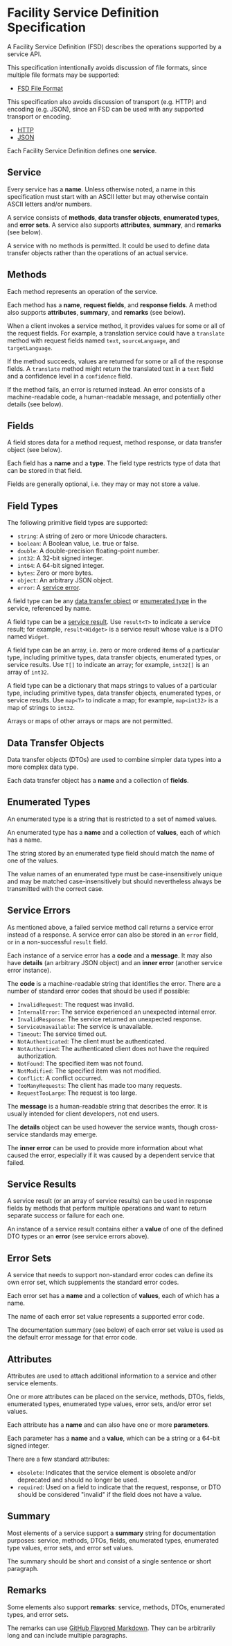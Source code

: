 # Facility Service Definition Specification

A Facility Service Definition (FSD) describes the operations supported by a service API.

This specification intentionally avoids discussion of file formats, since multiple file formats may be supported:
* [FSD File Format](FsdFile.md)

This specification also avoids discussion of transport (e.g. HTTP) and encoding (e.g. JSON), since an FSD can be used with any supported transport or encoding.
* [HTTP](Http.md)
* [JSON](Json.md)

Each Facility Service Definition defines one **service**.

## Service

Every service has a **name**. Unless otherwise noted, a name in this specification must start with an ASCII letter but may otherwise contain ASCII letters and/or numbers.

A service consists of **methods**, **data transfer objects**, **enumerated types**, and **error sets**. A service also supports **attributes**, **summary**, and **remarks** (see below).

A service with no methods is permitted. It could be used to define data transfer objects rather than the operations of an actual service.

## Methods

Each method represents an operation of the service.

Each method has a **name**, **request fields**, and **response fields**. A method also supports **attributes**, **summary**, and **remarks** (see below).

When a client invokes a service method, it provides values for some or all of the request fields. For example, a translation service could have a `translate` method with request fields named `text`, `sourceLanguage`, and `targetLanguage`.

If the method succeeds, values are returned for some or all of the response fields. A `translate` method might return the translated text in a `text` field and a confidence level in a `confidence` field.

If the method fails, an error is returned instead. An error consists of a machine-readable code, a human-readable message, and potentially other details (see below).

## Fields

A field stores data for a method request, method response, or data transfer object (see below).

Each field has a **name** and a **type**. The field type restricts type of data that can be stored in that field.

Fields are generally optional, i.e. they may or may not store a value.

## Field Types

The following primitive field types are supported:

* `string`: A string of zero or more Unicode characters.
* `boolean`: A Boolean value, i.e. true or false.
* `double`: A double-precision floating-point number.
* `int32`: A 32-bit signed integer.
* `int64`: A 64-bit signed integer.
* `bytes`: Zero or more bytes.
* `object`: An arbitrary JSON object.
* `error`: A [service error](#service-errors).

A field type can be any [data transfer object](#data-transfer-objects) or [enumerated type](#enumerated-types) in the service, referenced by name.

A field type can be a [service result](#service-results). Use `result<T>` to indicate a service result; for example, `result<Widget>` is a service result whose value is a DTO named `Widget`.

A field type can be an array, i.e. zero or more ordered items of a particular type, including primitive types, data transfer objects, enumerated types, or service results. Use `T[]` to indicate an array; for example, `int32[]` is an array of `int32`.

A field type can be a dictionary that maps strings to values of a particular type, including primitive types, data transfer objects, enumerated types, or service results. Use `map<T>` to indicate a map; for example, `map<int32>` is a map of strings to `int32`.

Arrays or maps of other arrays or maps are not permitted.

## Data Transfer Objects

Data transfer objects (DTOs) are used to combine simpler data types into a more complex data type.

Each data transfer object has a **name** and a collection of **fields**.

## Enumerated Types

An enumerated type is a string that is restricted to a set of named values.

An enumerated type has a **name** and a collection of **values**, each of which has a name.

The string stored by an enumerated type field should match the name of one of the values.

The value names of an enumerated type must be case-insensitively unique and may be matched case-insensitively but should nevertheless always be transmitted with the correct case.

## Service Errors

As mentioned above, a failed service method call returns a service error instead of a response. A service error can also be stored in an `error` field, or in a non-successful `result` field.

Each instance of a service error has a **code** and a **message**. It may also have **details** (an arbitrary JSON object) and an **inner error** (another service error instance).

The **code** is a machine-readable string that identifies the error. There are a number of standard error codes that should be used if possible:

* `InvalidRequest`: The request was invalid.
* `InternalError`: The service experienced an unexpected internal error.
* `InvalidResponse`: The service returned an unexpected response.
* `ServiceUnavailable`: The service is unavailable.
* `Timeout`: The service timed out.
* `NotAuthenticated`: The client must be authenticated.
* `NotAuthorized`: The authenticated client does not have the required authorization.
* `NotFound`: The specified item was not found.
* `NotModified`: The specified item was not modified.
* `Conflict`: A conflict occurred.
* `TooManyRequests`: The client has made too many requests.
* `RequestTooLarge`: The request is too large.

The **message** is a human-readable string that describes the error. It is usually intended for client developers, not end users.

The **details** object can be used however the service wants, though cross-service standards may emerge.

The **inner error** can be used to provide more information about what caused the error, especially if it was caused by a dependent service that failed.

## Service Results

 A service result (or an array of service results) can be used in response fields by methods that perform multiple operations and want to return separate success or failure for each one.

 An instance of a service result contains either a **value** of one of the defined DTO types or an **error** (see service errors above).

## Error Sets

A service that needs to support non-standard error codes can define its own error set, which supplements the standard error codes.

Each error set has a **name** and a collection of **values**, each of which has a name.

The name of each error set value represents a supported error code.

The documentation summary (see below) of each error set value is used as the default error message for that error code.

## Attributes

Attributes are used to attach additional information to a service and other service elements.

One or more attributes can be placed on the service, methods, DTOs, fields, enumerated types, enumerated type values, error sets, and/or error set values.

Each attribute has a **name** and can also have one or more **parameters**.

Each parameter has a **name** and a **value**, which can be a string or a 64-bit signed integer.

There are a few standard attributes:

* `obsolete`: Indicates that the service element is obsolete and/or deprecated and should no longer be used.
* `required`: Used on a field to indicate that the request, response, or DTO should be considered "invalid" if the field does not have a value.

## Summary

Most elements of a service support a **summary** string for documentation purposes: service, methods, DTOs, fields, enumerated types, enumerated type values, error sets, and error set values.

The summary should be short and consist of a single sentence or short paragraph.

## Remarks

Some elements also support **remarks**: service, methods, DTOs, enumerated types, and error sets.

The remarks can use [GitHub Flavored Markdown](https://guides.github.com/features/mastering-markdown/). They can be arbitrarily long and can include multiple paragraphs.

